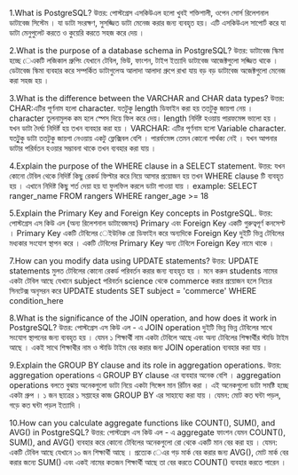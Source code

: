 1.What is PostgreSQL?
উত্তর: পোস্টগ্রেস এসকিউএল হলো খুবই শক্তিশালী, ওপেন সোর্স রিলেশনাল ডাটাবেজ সিস্টেম । যা ডাটা সংরক্ষণ, সুসজ্জিত ডাটা মেনেজ করার জন্য ব্যবহৃত হয়।  এটি এসকিউএল সাপোর্ট করে যা ডাটা মেনুপুলেট করতে ও কুয়েরি করতে সহজ করে দেয় ।

2.What is the purpose of a database schema in PostgreSQL?
উত্তর: ডাটাবেজ স্কিমা হচ্ছে েএকটি লজিকাল গ্রুপিং যেখানে টেবিল, ভিউ, ফাংশন, টাইপ ইত্যাদি ডাটাবেজ আজেক্টগুলো সজ্জিত থাকে । ডেটাবেজ স্কিমা ব্যবহার করে সম্পর্কিত ডাটাগুলেঅ আলাদা আলাদা গ্রুপে রাখা যায় বড় বড় ডাটাবেজ অজেক্টগুলো মেনেজ করা সহজ হয় ।

3.What is the difference between the VARCHAR and CHAR data types?
উত্তর: 
CHAR:এটির পূর্ণনাম হলো character. যতটুকু length ডিফাইন করা হয় ততটুকু জায়গা নেয় । character তুলনামুলক কম হলে স্পেস দিয়ে ফিল করে দেয়। length নির্দিষ্ট হওয়ায় পারফমেন্স ভালো হয় । যখন ডাটা দৈর্ঘ্য নিদির্ষ্ট হয় তখন ব্যবহার করা হয় । 
VARCHAR: এটির পূর্ণনাম হলো Variable character. যতটুুকু ডাটা ততটুকু জায়গা নেওয়ায় একটু ফ্লেক্সিবল বেশি । পারর্ফমেন্স তেমন কোনো পার্থক্য নেই । যখন আপনার ডাটার পরির্বতন হওয়ার সম্ভাবনা থাকে তখন ব্যবহার করা যায় ।

4.Explain the purpose of the WHERE clause in a SELECT statement.
উত্তর: যখন কোনো টেবিল থেকে নিদির্ষ্ট কিছু রেকর্ড ফিল্টার করে নিয়ে আসার প্রয়োজন হয় তখন WHERE clause টি ব্যবহৃত হয় । এখানে নিদিষ্ট কিছু শর্ত দেয়া হয় যা ফুলফিল করলে ডাটা পাওয়া যায় । 
example:
SELECT ranger_name FROM rangers
    WHERE ranger_age >= 18 
    

5.Explain the Primary Key and Foreign Key concepts in PostgreSQL.
উত্তর: পোস্টগ্রেস এস কিউ এল (অন্য রিলেশনাল ডাটাবেজসহ) Primary এবং  Foreign Key একটি গুরুত্বপূর্ণ কনসেপ্ট । Primary Key একটি টেবিলের েইউনিক রো ডিফাইন করে অন্যদিকে  Foreign Key দুইটি ভিন্ন টেবিলের মধ্যকার সংযোগ স্থাপন করে । একটি টেবিলের  Primary Key অন্য টেবিলে Foreign Key নামে থাকে ।


7.How can you modify data using UPDATE statements?
উত্তর: UPDATE statements মুলত টেবিলের কোনো রেকর্ড পরিবর্তন করার জন্য ব্যহহৃত হয় । মনে করুন students নামের একটা টেবিল আছে যেখানে subject  পরিবর্তন science থেকে commerce করার প্রয়োজন হলে নিচের সিনটেক্স অনৃসরন করে
UPDATE students
    SET subject = 'commerce'
    WHERE condition_here

8.What is the significance of the JOIN operation, and how does it work in PostgreSQL?
উত্তর: পোস্টগ্রেস এস কিউ এল - এ  JOIN operation দুইটি ভিন্ন ভিন্ন টেবিলের সাথে সংযোগ স্থাপনের জন্য ব্যবহৃত হয় । যেমন ১ শিক্ষার্থী নাম একটা টেবিলে আছে  এবং  অন্য টেবিলের শিক্ষার্থীর স্টাডি টাইম আছে । একই সাথে শিক্ষাথীর নাম ও স্টাডি টাইম বের করার জন্য JOIN operation  ব্যবহার করা যায় । 

9.Explain the GROUP BY clause and its role in aggregation operations.
উত্তর: aggregation operations এ GROUP BY clause এর ব্যবহার অনেক বেশি । aggregation operations বলতে বুঝায় অনেকগুলো ডাটা নিয়ে একটা সিঙ্গেল মান রির্টান করা । এই অনেকগুলো ডাটা সমষ্টি হচ্ছে একটা গ্রুপ । ১ জন ছাত্রের ১ সপ্তাহের কাজ  GROUP BY এর সাহায্যে করা যায় । যেমন: মোট কত ঘন্টা পড়ল, গড়ে কত ঘন্টা পড়ল ইত্যাদি ।

10.How can you calculate aggregate functions like COUNT(), SUM(), and AVG() in PostgreSQL?
উত্তর:  পোস্টগ্রেস এস কিউ এল - এ  aggregate ফাংশন যেমন COUNT(), SUM(), and AVG() ব্যবহার করে কোনো টেবিলের অনেকগুলো রো থেকে একটি মান বের করা হয় । যেমন: একটি টেবিল আছে যেখানে ১০ জন শিক্ষার্থী
আছে । প্রত্যেক েএর গড় মার্ক বের করার জন্য AVG(), মোট মার্ক বের করার জন্যে SUM() এবং একই নামের কতজন শিক্ষার্থী আছে তা বের করতে  COUNT() ব্যবহার করতে পারেন ।
